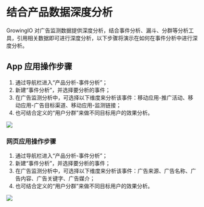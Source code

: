 # 结合产品数据深度分析

GrowingIO 对广告监测数据提供深度分析，结合事件分析、漏斗、分群等分析工具，引用相关数据即可进行深度分析，以下步骤将演示在如何在事件分析中进行深度分析。

## App 应用操作步骤

1. 通过导航栏进入“产品分析-事件分析”；
2. 新建“事件分析”，并选择要分析的事件；
3. 在广告监测分析中，可选择以下维度来分析该事件：移动应用-推广活动、移动应用-广告目标渠道、移动应用-监测链接；
4. 也可结合定义的“用户分群”来做不同目标用户的效果分析。

![](https://docs.growingio.com/.gitbook/assets/-LGNxeGABUADKiTWTaEM-Ldhxq2WxVH09hlwj9vC-LdhyxSbLUjrmU3T6A_Eimage.png)

### 网页应用操作步骤 <a id="2-wang-ye-ying-yong-cao-zuo-bu-zhou"></a>

1. 通过导航栏进入“产品分析-事件分析”；
2. 新建“事件分析”，并选择要分析的事件；
3. 在广告监测分析中，可选择以下维度来分析该事件：广告来源、广告名称、广告内容、广告关键字、广告媒介；
4. 也可结合定义的“用户分群”来做不同目标用户的效果分析。

![](https://docs.growingio.com/.gitbook/assets/-LGNxeGABUADKiTWTaEM-LWAoeeQYrvb7K56na0J-LWAyR-bzzhixpEn2jHZFC7A5D00-EDFB-4B53-924D-2A11A072C9FA.png)

​

